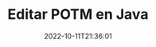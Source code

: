---
############################# Static ############################
layout: "auto-gen-editor"
date: 2022-10-11T21:36:01
draft: false
otherformats: doc docx docm dotx xls xlsx xlsm ppt pptx pptm mobi epub html mhtml txt xml csv pdf xps msg

############################# Head ############################
head_title: "Editor POTM: edite POTM en Java"
head_description: "¿Cómo editar POTM en Java usando unas pocas líneas de código? Utilice las API de procesamiento de documentos de GroupDocs para editar, actualizar y guardar más de 30 formatos de archivo."

############################# Header ############################
title: "Editar POTM en Java"
description: "Edición de POTM efectiva y robusta usando GroupDocs.Editor del lado del servidor para las API de Java, sin el uso de ningún software como Microsoft u Open Office."
bg_image: "https://cms.admin.containerize.com/templates/aspose/App_Themes/V3/images/bg/header1.png"
bg_overlay: false
button:
    enable: true
    icon: "fas fa-arrow-down"
    label: "Descargue prueba gratis"
    link: "https://downloads.groupdocs.com/editor/java"

############################# SubMenu ############################
submenu:
    enable: true

    left:
        img_alt: "GroupDocs.Editor for Java"
        image: "https://cms.admin.containerize.com/templates/groupdocs/images/product-logos/90x90-noborder/groupdocs-editor-java.png"
        product: "GroupDocs.Editor"
        platform: "Java"

    middle:
        button:

            # button loop
            - link: "https://apireference.groupdocs.com/editor/java"
              text: "Referencia de la API"

            # button loop
            - link: "https://github.com/groupdocs-editor"
              text: "Ejemplos de código"

            # button loop
            - link: "https://products.groupdocs.app/editor/family"
              text: "demostraciones en vivo"

            # button loop
            - link: "https://purchase.groupdocs.com/pricing/editor/java"
              text: "Precios"

    right:
        link_download: "https://downloads.groupdocs.com/editor"
        link_learn: "https://docs.groupdocs.com/editor/java"
        link_buy: "https://purchase.groupdocs.com"

############################# About ############################
about:
    enable: true
    title: "Acerca de la API de GroupDocs.Editor for Java"
    content: |
        La API de [GroupDocs.Editor for Java](/es/editor/java/) es la elección correcta para editar documentos y presentaciones de Microsoft Word, Excel, PowerPoint y Open Office. GroupDocs.Editor es una API independiente que es adecuada para sistemas del lado del servidor y de back-end donde se requiere un alto rendimiento. No depende de ningún software como Microsoft u Open Office.

############################# Steps ############################
steps:
    enable: true
    title_left: "Pasos para editar POTM en Java"
    content_left: |
        [GroupDocs.Editor for Java](/es/editor/java/) proporciona una manera fácil y directa para que los desarrolladores editen los archivos POTM usando unas pocas líneas de código.
        * Cree una instancia de la clase `Editor` con una ruta de archivo obligatoria o flujo de bytes y una clase `PresentationLoadOptions` opcional y cargue el archivo POTM
        * Cree y configure la instancia de la clase `PresentationEditOptions` para el formato de archivo POTM
        * Llame al método `Editor.Edit()` y obtenga el documento POTM en formato HTML que se puede editar fácilmente con cualquier editor WYSIWYG.
        * Llame al método `Editor.Save()` y guarde el archivo POTM editado usando la clase `PresentationSaveOptions`

        
    title_right: "Requisitos del sistema"
    content_right: |
        Se puede realizar una edición básica de documentos con las API de GroupDocs.Editor for Java implementando unos sencillos pasos. Nuestras API son compatibles con todas las principales plataformas y sistemas operativos. Antes de ejecutar el código a continuación, asegúrese de tener instalados los siguientes requisitos previos en su sistema.

        * Sistemas operativos: Microsoft Windows, Linux, Mac OS
        * Entornos de desarrollo: NetBeans, IntelliJ IDEA, Eclipse
        * Marcos: Java 7 (1.7) and above
        * Obtenga la última versión de GroupDocs.Editor for Java descargada de [Maven](https://repository.groupdocs.com/editor/)
        
    code: |        
        ```java
        // Load the POTM file into Editor with the optional PresentationLoadOptions
        Editor editor = new Editor("source.potm", new PresentationLoadOptions());

        // Create and adjust the edit options
        PresentationEditOptions editOptions = new PresentationEditOptions();
        editOptions.setSlideNumber(1);//select a slide to edit

        // Open input POTM document for edit — obtain an intermediate document, that can be edited
        EditableDocument beforeEdit = editor.edit(editOptions);

        // Grab POTM document content and associated resources from editable document
        string content = beforeEdit.getEmbeddedHtml();

        // Send the content to WYSIWYG-editor, edit it there, and send edited content back to the server-side
        // This step simulates a such operation
        string updatedContent = content.replace("Title", "Edited Title");

        // Grab edited content and resources from WYSIWYG-editor and create a new EditableDocument instance from it
        EditableDocument afterEdit = EditableDocument.fromMarkup(updatedContent, null);

        // Create a save options and select a desired output format
        PresentationSaveOptions saveOptions = new PresentationSaveOptions(PresentationFormats.Potm);

        // Save edited POTM document to the file
        editor.save(afterEdit, "edited.potm", saveOptions);
        ```
        
############################# Demos ############################
demos:
    enable: true
    title: "POTM Demostraciones en vivo del editor"
    content: |
        Edite POTM ahora mismo visitando el sitio web [GroupDocs.Editor Live Demos](https://products.groupdocs.app/editor/family).
        La demostración en vivo tiene los siguientes beneficios
        
############################# More Formats ############################
more_formats:
    enable: true
    title: "Otros editores admitidos"
    content: |
        También puede editar otros formatos de archivo. Consulte la lista completa a continuación.


############################# Back to top ###############################
back_to_top:
    enable: true
---